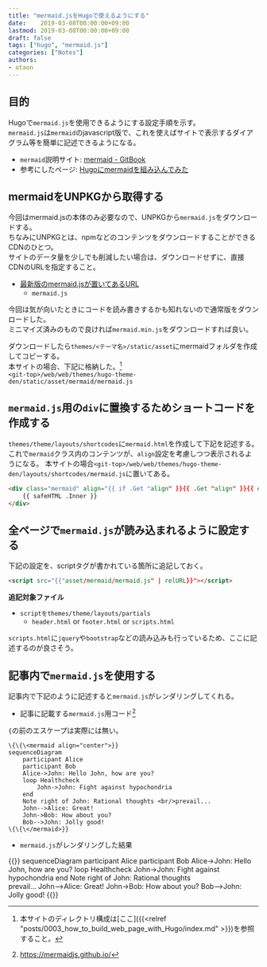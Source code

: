 ```yaml
---
title: "mermaid.jsをHugoで使えるようにする"
date:    2019-03-08T00:00:00+09:00
lastmod: 2019-03-08T00:00:00+09:00
draft: false
tags: ["hugo", "mermaid.js"]
categories: ["Notes"]
authors:
- otaon
---
```


## 目的
Hugoで`mermaid.js`を使用できるようにする設定手順を示す。  
`mermaid.js`は`mermaid`のjavascript版で、これを使えばサイトで表示するダイアグラム等を簡単に記述できるようになる。

- `mermaid`説明サイト: [mermaid - GitBook](https://mermaidjs.github.io/)
- 参考にしたページ: [Hugoにmermaidを組み込んでみた](https://qiita.com/_takeuchi_/items/35c52fd85884a83c154d)

## mermaidをUNPKGから取得する
今回はmermaid.jsの本体のみ必要なので、UNPKGから`mermaid.js`をダウンロードする。  
ちなみにUNPKGとは、npmなどのコンテンツをダウンロードすることができるCDNのひとつ。  
サイトのデータ量を少しでも削減したい場合は、ダウンロードせずに、直接CDNのURLを指定すること。

- [最新版のmermaid.jsが置いてあるURL](https://unpkg.com/mermaid/dist/)
  - `mermaid.js`

今回は気が向いたときにコードを読み書きするかも知れないので通常版をダウンロードした。  
ミニマイズ済みのもので良ければ`mermaid.min.js`をダウンロードすれば良い。

ダウンロードしたら`themes/<テーマ名>/static/asset`にmermaidフォルダを作成してコピーする。  
本サイトの場合、下記に格納した。[^ディレクトリ構成]  
`<git-top>/web/web/themes/hugo-theme-den/static/asset/mermaid/mermaid.js`

[^ディレクトリ構成]:本サイトのディレクトリ構成は[ここ]({{<relref "posts/0003_how_to_build_web_page_with_Hugo/index.md" >}})を参照すること。


## `mermaid.js`用の`div`に置換するためショートコードを作成する

`themes/theme/layouts/shortcodes`に`mermaid.html`を作成して下記を記述する。  
これで`mermaid`クラス内のコンテンツが、`align`設定を考慮しつつ表示されるようになる。
本サイトの場合`<git-top>/web/web/themes/hugo-theme-den/layouts/shortcodes/mermaid.js`に置いてある。

```html
<div class="mermaid" align="{{ if .Get "align" }}{{ .Get "align" }}{{ else }}center{{ end }}">
    {{ safeHTML .Inner }}
</div>
```

## 全ページで`mermaid.js`が読み込まれるように設定する
下記の設定を、scriptタグが書かれている箇所に追記しておく。

```html
<script src="{{"asset/mermaid/mermaid.js" | relURL}}"></script>
```

**追記対象ファイル**

- `scriptをthemes/theme/layouts/partials`
  - `header.html` or `footer.html` or `scripts.html`

`scripts.html`に`jquery`や`bootstrap`などの読み込みも行っているため、ここに記述するのが良さそう。

## 記事内で`mermaid.js`を使用する
記事内で下記のように記述すると`mermaid.js`がレンダリングしてくれる。

- 記事に記載する`mermaid.js`用コード[^サンプルコード]

[^サンプルコード]:https://mermaidjs.github.io/

`{`の前のエスケープは実際には無い。

```
\{\{\<mermaid align="center">}}
sequenceDiagram
    participant Alice
    participant Bob
    Alice->John: Hello John, how are you?
    loop Healthcheck
        John->John: Fight against hypochondria
    end
    Note right of John: Rational thoughts <br/>prevail...
    John-->Alice: Great!
    John->Bob: How about you?
    Bob-->John: Jolly good!
\{\{\</mermaid>}}
```

- `mermaid.js`がレンダリングした結果

{{<mermaid align="center">}}
sequenceDiagram
    participant Alice
    participant Bob
    Alice->John: Hello John, how are you?
    loop Healthcheck
        John->John: Fight against hypochondria
    end
    Note right of John: Rational thoughts <br/>prevail...
    John-->Alice: Great!
    John->Bob: How about you?
    Bob-->John: Jolly good!
{{</mermaid>}}
